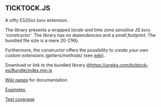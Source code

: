 ## TICKTOCK.JS

A nifty ES20xx `Date` extension.

The library presents a wrapped *locale and time zone sensitive* JS `Date` 'constructor'. The library has *no dependencies* 
and a *small footprint*. The bundled file size is a mere 20-21Kb.

Furthermore, the constructor offers the possibility to *create your own custom extensions (getters/methods)* 
(see [wiki](https://github.com/KooiInc/ticktock.js/wiki/The-TickTock-%27constructor%27-and-its-static-extensions#customExtensions)).

Download or link to the bundled library @https://unpkg.com/ticktock-es/Bundle/index.min.js

[Wiki pages](https://github.com/KooiInc/ticktock.js/wiki) for documentation.

[Examples](https://kooiinc.github.io/ticktock.js/Demo/).

[Test coverage](https://kooiinc.github.io/ticktock.js/Tests/Coverage)
